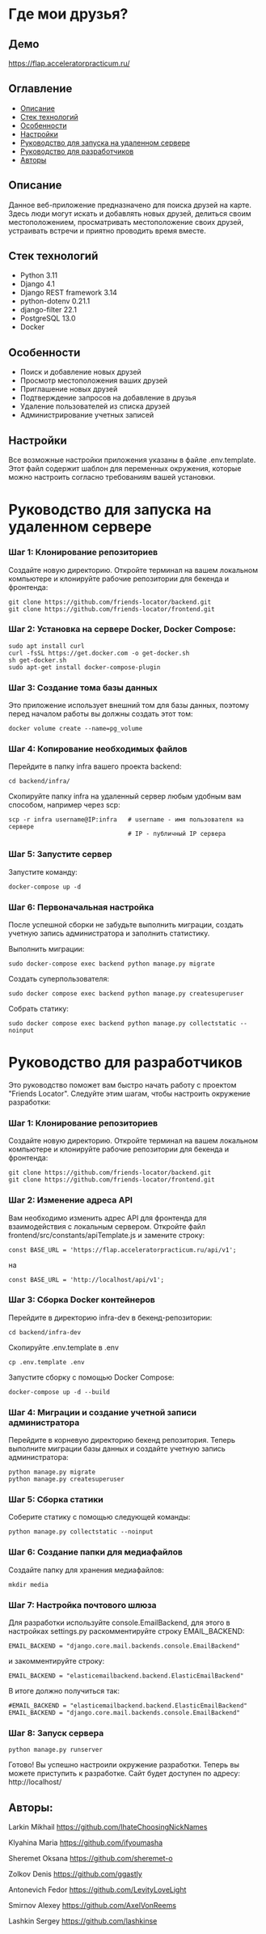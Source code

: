 # Где мои друзья?

## Демо

https://flap.acceleratorpracticum.ru/

## Оглавление

- [Описание](#description)
- [Стек технологий](#stack)
- [Особенности](#features)
- [Настройки](#settings)
- [Руководство для запуска на удаленном сервере](#howto-remote)
- [Руководство для разработчиков](#howto-dev)
- [Авторы](#authors)

## <a id="description"></a> Описание

Данное веб-приложение предназначено для поиска друзей на карте.
Здесь люди могут искать и добавлять новых друзей, делиться своим местоположением,
просматривать местоположение своих друзей, устраивать встречи и приятно проводить
время вместе.

## <a id="stack"></a> Стек технологий

* Python 3.11
* Django 4.1
* Django REST framework 3.14
* python-dotenv 0.21.1
* django-filter 22.1
* PostgreSQL 13.0
* Docker

## <a id="features"></a> Особенности

* Поиск и добавление новых друзей
* Просмотр местоположения ваших друзей
* Приглашение новых друзей
* Подтверждение запросов на добавление в друзья
* Удаление пользователей из списка друзей
* Администрирование учетных записей

## <a id="settings"></a> Настройки

Все возможные настройки приложения указаны в файле .env.template.
Этот файл содержит шаблон для переменных окружения,
которые можно настроить согласно требованиям вашей установки.

# <a id="howto-remote"></a> Руководство для запуска на удаленном сервере

### Шаг 1: Клонирование репозиториев

Создайте новую директорию. Откройте терминал на вашем локальном
компьютере и клонируйте рабочие репозитории для бекенда и фронтенда:

```
git clone https://github.com/friends-locator/backend.git
git clone https://github.com/friends-locator/frontend.git
```

### Шаг 2: Установка на сервере Docker, Docker Compose:

```
sudo apt install curl 
curl -fsSL https://get.docker.com -o get-docker.sh
sh get-docker.sh
sudo apt-get install docker-compose-plugin
```

### Шаг 3: Создание тома базы данных

Это приложение использует внешний том для базы данных,
поэтому перед началом работы вы должны создать этот том:

```
docker volume create --name=pg_volume
```

### Шаг 4: Копирование необходимых файлов

Перейдите в папку infra вашего проекта backend:

```
cd backend/infra/
```

Скопируйте папку infra на удаленный сервер любым
удобным вам способом, например через scp:

```
scp -r infra username@IP:infra   # username - имя пользователя на сервере
                                 # IP - публичный IP сервера
```

### Шаг 5: Запустите сервер

Запустите команду:

```
docker-compose up -d
```

### Шаг 6: Первоначальная настройка

После успешной сборки не забудьте выполнить миграции, создать учетную запись администратора
и заполнить статистику.

Выполнить миграции:

```
sudo docker-compose exec backend python manage.py migrate
```

Создать суперпользователя:

```
sudo docker compose exec backend python manage.py createsuperuser
```

Собрать статику:

```
sudo docker compose exec backend python manage.py collectstatic --noinput
```

# <a id="howto-dev"></a> Руководство для разработчиков <a name="dev_guide"></a>

Это руководство поможет вам быстро начать работу с проектом "Friends Locator".
Следуйте этим шагам, чтобы настроить окружение разработки:

### Шаг 1: Клонирование репозиториев

Создайте новую директорию. Откройте терминал на вашем локальном
компьютере и клонируйте рабочие репозитории для бекенда и фронтенда:

```
git clone https://github.com/friends-locator/backend.git
git clone https://github.com/friends-locator/frontend.git
```

### Шаг 2: Изменение адреса API

Вам необходимо изменить адрес API для фронтенда для взаимодействия с локальным сервером.
Откройте файл frontend/src/constants/apiTemplate.js и замените строку:

```
const BASE_URL = 'https://flap.acceleratorpracticum.ru/api/v1';
```

на

```
const BASE_URL = 'http://localhost/api/v1';
```

### Шаг 3: Сборка Docker контейнеров

Перейдите в директорию infra-dev в бекенд-репозитории:

```
cd backend/infra-dev
```

Скопируйте .env.template в .env

```
cp .env.template .env
```

Запустите сборку с помощью Docker Compose:

```
docker-compose up -d --build
```

### Шаг 4: Миграции и создание учетной записи администратора

Перейдите в корневую директорию бекенд репозитория.
Теперь выполните миграции базы данных и создайте учетную запись администратора:

```
python manage.py migrate
python manage.py createsuperuser
```

### Шаг 5: Сборка статики

Соберите статику с помощью следующей команды:

```
python manage.py collectstatic --noinput
```

### Шаг 6: Создание папки для медиафайлов

Создайте папку для хранения медиафайлов:

```
mkdir media
```

### Шаг 7: Настройка почтового шлюза

Для разработки используйте console.EmailBackend, для этого в настройках
settings.py раскомментируйте строку EMAIL_BACKEND:

```
EMAIL_BACKEND = "django.core.mail.backends.console.EmailBackend"
```

и закомментируйте строку:

```
EMAIL_BACKEND = "elasticemailbackend.backend.ElasticEmailBackend"
```

В итоге должно получиться так:

```
#EMAIL_BACKEND = "elasticemailbackend.backend.ElasticEmailBackend"
EMAIL_BACKEND = "django.core.mail.backends.console.EmailBackend"
```

### Шаг 8: Запуск сервера

```
python manage.py runserver
```

Готово! Вы успешно настроили окружение разработки. Теперь вы можете приступить
к разработке. Сайт будет доступен по адресу: http://localhost/

## <a id="authors"></a> Авторы:

Larkin Mikhail
https://github.com/IhateChoosingNickNames

Klyahina Maria
https://github.com/ifyoumasha

Sheremet Oksana
https://github.com/sheremet-o

Zolkov Denis
https://github.com/ggastly

Antonevich Fedor
https://github.com/LevityLoveLight

Smirnov Alexey
https://github.com/AxelVonReems

Lashkin Sergey
https://github.com/lashkinse
